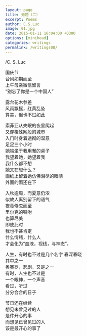```yaml
---
layout: page
title: 无题（二）
excerpt: Poems
author: C.S.Luc
image: 01.jpg
date: 2015-01-11 16:04:00 +0300
options: [minihead]
categories: writings
permalink: /writings08/
---
```


/C. S. Luc

国庆节  
台风如期而至  
上午母亲微信留言  
“别忘了你是一个中国人”  

露台花木参差  
风雨飘摇，红黄乱坠  
算美，但也不过如此  

索菲亚从失眠的夜里爬起  
又穿梭蛛网般的城市  
入门时身着透彻的湿意  
足足三个小时  
她端坐于我用餐的桌子  
我望着她，她望着我  
我什么都不想  
她又在想什么？  
画纸上留着她仿佛泪尽的眼睛  
外面的雨还在下  

入秋逾周，而夏意仍浓  
似故人离别留下的语气  
夜竟倏忽而至  
里尔克的嘱咐  
也算尽美  
即使此时  
我也不甚肯定  
什么情绪，什么人  
才会化为“血液，视线，与神态”。  

人生，有时也不过是几个名字
春深春晓  
其中之一  
奥赛罗，悲剧，又是之一  
有时，人生也不过是  
一个眼神，一个声音  
看过，听过  
分分合合的日子  

节日还在继续  
想见未曾见过的人  
是件开心的事  
而想见已曾见过的人  
该是最开心的事了  